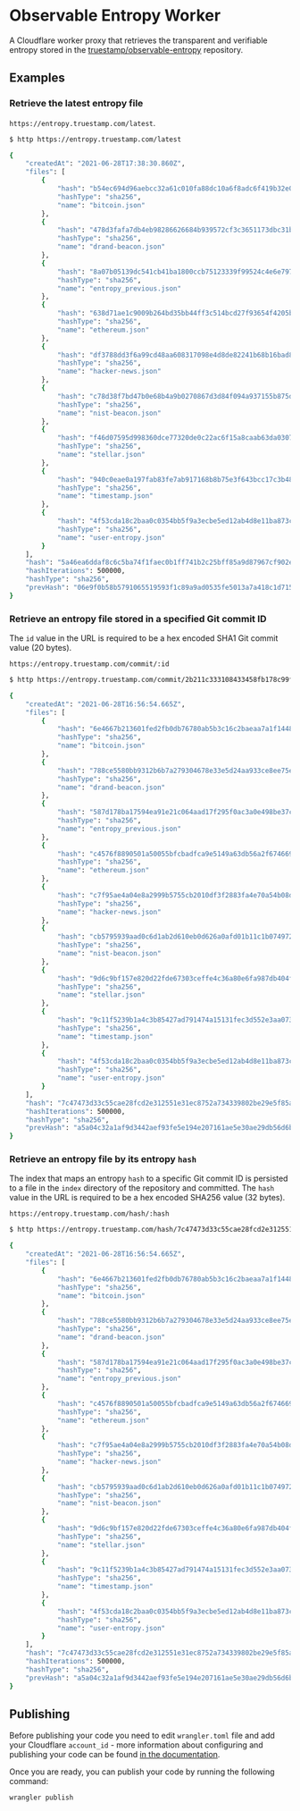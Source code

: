 # Observable Entropy Worker

A Cloudflare worker proxy that retrieves the transparent and verifiable entropy stored in the [truestamp/observable-entropy](https://github.com/truestamp/observable-entropy) repository.

## Examples

### Retrieve the latest entropy file

`https://entropy.truestamp.com/latest`.

```sh
$ http https://entropy.truestamp.com/latest

{
    "createdAt": "2021-06-28T17:38:30.860Z",
    "files": [
        {
            "hash": "b54ec694d96aebcc32a61c010fa88dc10a6f8adc6f419b32e05db81d0378c91a",
            "hashType": "sha256",
            "name": "bitcoin.json"
        },
        {
            "hash": "478d3fafa7db4eb98286626684b939572cf3c3651173dbc31bf56be29f436c27",
            "hashType": "sha256",
            "name": "drand-beacon.json"
        },
        {
            "hash": "8a07b05139dc541cb41ba1800ccb75123339f99524c4e6e797e0c05683fd335d",
            "hashType": "sha256",
            "name": "entropy_previous.json"
        },
        {
            "hash": "638d71ae1c9009b264bd35bb44ff3c514bcd27f93654f4205b6dc867602a8085",
            "hashType": "sha256",
            "name": "ethereum.json"
        },
        {
            "hash": "df3788dd3f6a99cd48aa608317098e4d8de82241b68b16bad89a2ae5151ecbef",
            "hashType": "sha256",
            "name": "hacker-news.json"
        },
        {
            "hash": "c78d38f7bd47b0e68b4a9b0270867d3d84f094a937155b875dc47837ca271f01",
            "hashType": "sha256",
            "name": "nist-beacon.json"
        },
        {
            "hash": "f46d07595d998360dce77320de0c22ac6f15a8caab63da0307d02a0086f7a139",
            "hashType": "sha256",
            "name": "stellar.json"
        },
        {
            "hash": "940c0eae0a197fab83fe7ab917168b8b75e3f643bcc17c3b483c291430b7f60f",
            "hashType": "sha256",
            "name": "timestamp.json"
        },
        {
            "hash": "4f53cda18c2baa0c0354bb5f9a3ecbe5ed12ab4d8e11ba873c2f11161202b945",
            "hashType": "sha256",
            "name": "user-entropy.json"
        }
    ],
    "hash": "5a46ea6ddaf8c6c5ba74f1faec0b1ff741b2c25bff85a9d87967cf902eb24e1d",
    "hashIterations": 500000,
    "hashType": "sha256",
    "prevHash": "06e9f0b58b5791065519593f1c89a9ad0535fe5013a7a418c1d715f19c8baae1"
}
```

### Retrieve an entropy file stored in a specified Git commit ID

 The `id` value in the URL is required to be a hex encoded SHA1 Git commit value (20 bytes).

`https://entropy.truestamp.com/commit/:id`

```sh
$ http https://entropy.truestamp.com/commit/2b211c333108433458fb178c99fdefa6ed44710f

{
    "createdAt": "2021-06-28T16:56:54.665Z",
    "files": [
        {
            "hash": "6e4667b213601fed2fb0db76780ab5b3c16c2baeaa7a1f1448093fd954cdbb32",
            "hashType": "sha256",
            "name": "bitcoin.json"
        },
        {
            "hash": "788ce5580bb9312b6b7a279304678e33e5d24aa933ce8ee75eba6b50c6b7f48d",
            "hashType": "sha256",
            "name": "drand-beacon.json"
        },
        {
            "hash": "587d178ba17594ea91e21c064aad17f295f0ac3a0e498be37c468c312de096ce",
            "hashType": "sha256",
            "name": "entropy_previous.json"
        },
        {
            "hash": "c4576f8890501a50055bfcbadfca9e5149a63db56a2f674669d71be801cc7750",
            "hashType": "sha256",
            "name": "ethereum.json"
        },
        {
            "hash": "c7f95ae4a04e8a2999b5755cb2010df3f2883fa4e70a54b08d25877e360844f5",
            "hashType": "sha256",
            "name": "hacker-news.json"
        },
        {
            "hash": "cb5795939aad0c6d1ab2d610eb0d626a0afd01b11c1b074972db42da3f9064a2",
            "hashType": "sha256",
            "name": "nist-beacon.json"
        },
        {
            "hash": "9d6c9bf157e820d22fde67303ceffe4c36a80e6fa987db404f2b359e309495d4",
            "hashType": "sha256",
            "name": "stellar.json"
        },
        {
            "hash": "9c11f5239b1a4c3b85427ad791474a15131fec3d552e3aa07301c6af4612220b",
            "hashType": "sha256",
            "name": "timestamp.json"
        },
        {
            "hash": "4f53cda18c2baa0c0354bb5f9a3ecbe5ed12ab4d8e11ba873c2f11161202b945",
            "hashType": "sha256",
            "name": "user-entropy.json"
        }
    ],
    "hash": "7c47473d33c55cae28fcd2e312551e31ec8752a734339802be29e5f85a02d876",
    "hashIterations": 500000,
    "hashType": "sha256",
    "prevHash": "a5a04c32a1af9d3442aef93fe5e194e207161ae5e30ae29db56d6b0c95911dcd"
}
```

### Retrieve an entropy file by its entropy `hash`

The index that maps an entropy `hash` to a specific Git commit ID is persisted to a file in the `index` directory of the repository and committed. The `hash` value in the URL is required to be a hex encoded SHA256 value (32 bytes).

`https://entropy.truestamp.com/hash/:hash`

```sh
$ http https://entropy.truestamp.com/hash/7c47473d33c55cae28fcd2e312551e31ec8752a734339802be29e5f85a02d876

{
    "createdAt": "2021-06-28T16:56:54.665Z",
    "files": [
        {
            "hash": "6e4667b213601fed2fb0db76780ab5b3c16c2baeaa7a1f1448093fd954cdbb32",
            "hashType": "sha256",
            "name": "bitcoin.json"
        },
        {
            "hash": "788ce5580bb9312b6b7a279304678e33e5d24aa933ce8ee75eba6b50c6b7f48d",
            "hashType": "sha256",
            "name": "drand-beacon.json"
        },
        {
            "hash": "587d178ba17594ea91e21c064aad17f295f0ac3a0e498be37c468c312de096ce",
            "hashType": "sha256",
            "name": "entropy_previous.json"
        },
        {
            "hash": "c4576f8890501a50055bfcbadfca9e5149a63db56a2f674669d71be801cc7750",
            "hashType": "sha256",
            "name": "ethereum.json"
        },
        {
            "hash": "c7f95ae4a04e8a2999b5755cb2010df3f2883fa4e70a54b08d25877e360844f5",
            "hashType": "sha256",
            "name": "hacker-news.json"
        },
        {
            "hash": "cb5795939aad0c6d1ab2d610eb0d626a0afd01b11c1b074972db42da3f9064a2",
            "hashType": "sha256",
            "name": "nist-beacon.json"
        },
        {
            "hash": "9d6c9bf157e820d22fde67303ceffe4c36a80e6fa987db404f2b359e309495d4",
            "hashType": "sha256",
            "name": "stellar.json"
        },
        {
            "hash": "9c11f5239b1a4c3b85427ad791474a15131fec3d552e3aa07301c6af4612220b",
            "hashType": "sha256",
            "name": "timestamp.json"
        },
        {
            "hash": "4f53cda18c2baa0c0354bb5f9a3ecbe5ed12ab4d8e11ba873c2f11161202b945",
            "hashType": "sha256",
            "name": "user-entropy.json"
        }
    ],
    "hash": "7c47473d33c55cae28fcd2e312551e31ec8752a734339802be29e5f85a02d876",
    "hashIterations": 500000,
    "hashType": "sha256",
    "prevHash": "a5a04c32a1af9d3442aef93fe5e194e207161ae5e30ae29db56d6b0c95911dcd"
}
```

## Publishing

Before publishing your code you need to edit `wrangler.toml` file and add your Cloudflare `account_id` - more information about configuring and publishing your code can be found [in the documentation](https://developers.cloudflare.com/workers/learning/getting-started#7-configure-your-project-for-deployment).

Once you are ready, you can publish your code by running the following command:

```sh
wrangler publish
```

